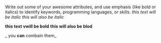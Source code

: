 Write out some of your awesome attributes, and use emphasis (like bold or italics) to identify keywords, programming languages, or skills. 
*this text will be italic*
_this will also be italic_


**this text vwill be bold**
__this will also be blod__

_ you **can** combain them_
